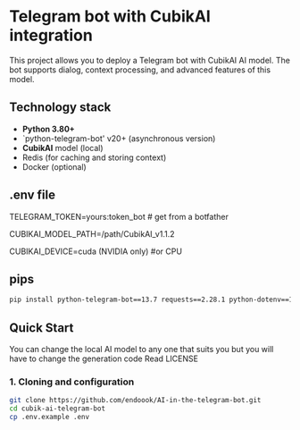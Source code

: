 
# Telegram bot with CubikAI integration

This project allows you to deploy a Telegram bot with CubikAI AI model. The bot supports dialog, context processing, and advanced features of this model.

## Technology stack
- **Python 3.80+**
- `python-telegram-bot' v20+ (asynchronous version)
- **CubikAI** model (local)
- Redis (for caching and storing context)
- Docker (optional)

## .env file
TELEGRAM_TOKEN=yours:token_bot # get from a botfather

CUBIKAI_MODEL_PATH=/path/CubikAI_v1.1.2

CUBIKAI_DEVICE=cuda (NVIDIA only) #or CPU

## pips
```bash
pip install python-telegram-bot==13.7 requests==2.28.1 python-dotenv==1.0.0 flask==2.0.3 python-docx==0.8.11 PyPDF2==3.0.1
```

## Quick Start
You can change the local AI model to any one that suits you
but you will have to change the generation code
Read LICENSE 

### 1. Cloning and configuration
```bash
git clone https://github.com/endoook/AI-in-the-telegram-bot.git
cd cubik-ai-telegram-bot
cp .env.example .env
```
